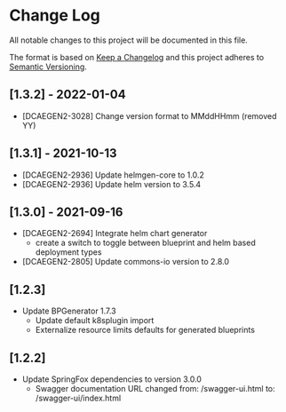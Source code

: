 # Change Log

All notable changes to this project will be documented in this file.

The format is based on [Keep a Changelog](http://keepachangelog.com/) 
and this project adheres to [Semantic Versioning](http://semver.org/).

## [1.3.2] - 2022-01-04
- [DCAEGEN2-3028] Change version format to MMddHHmm (removed YY)

## [1.3.1] - 2021-10-13
- [DCAEGEN2-2936] Update helmgen-core to 1.0.2
- [DCAEGEN2-2936] Update helm version to 3.5.4

## [1.3.0] - 2021-09-16
- [DCAEGEN2-2694] Integrate helm chart generator
    - create a switch to toggle between blueprint and helm based deployment types
- [DCAEGEN2-2805] Update commons-io version to 2.8.0

## [1.2.3]
- Update BPGenerator 1.7.3
  - Update default k8splugin import
  - Externalize resource limits defaults for generated blueprints

## [1.2.2]
- Update SpringFox dependencies to version 3.0.0
  - Swagger documentation URL changed from: /swagger-ui.html to: /swagger-ui/index.html
